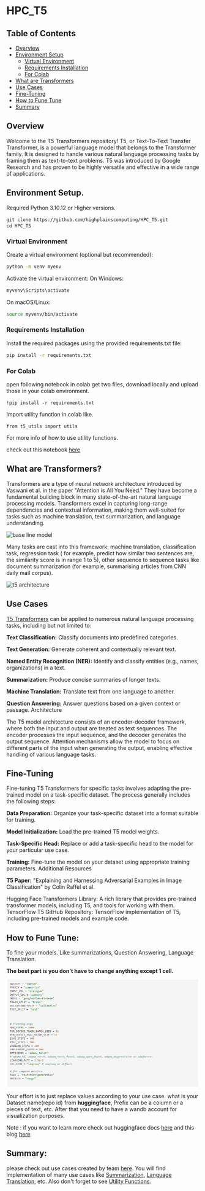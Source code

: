 # HPC_T5

## Table of Contents

- [Overview](#Overview)
- [Environment Setup](#Environment-Setup)
  - [Virtual Environment](#Virtual-Environment)
  - [Requirements Installation](#Requirements-Installation)
  - [For Colab](#For-Colab)
- [What are Transformers](#What-are-Transformers)
- [Use Cases](#Use-Cases)
- [Fine-Tuning](#Fine-Tuning)
- [How to Fune Tune](#How-to-Fune-Tune)
- [Summary](#Summary)


## Overview

Welcome to the T5 Transformers repository! T5, or Text-To-Text Transfer Transformer, is a powerful language model that belongs to the Transformer family. It is designed to handle various natural language processing tasks by framing them as text-to-text problems. T5 was introduced by Google Research and has proven to be highly versatile and effective in a wide range of applications.

## Environment Setup.
Required Python 3.10.12 or Higher versions.

```
git clone https://github.com/highplainscomputing/HPC_T5.git
cd HPC_T5
```
### Virtual Environment
Create a virtual environment (optional but recommended):
```bash
python -m venv myenv
```
Activate the virtual environment:
On Windows:
```bash
myvenv\Scripts\activate
```
On macOS/Linux:
```bash
source myvenv/bin/activate
```
### Requirements Installation
Install the required packages using the provided requirements.txt file:
```bash
pip install -r requirements.txt
```

### For Colab 
open following notebook in colab
get two files, download locally and upload those in your colab environment.
```
!pip install -r requirements.txt 
```
Import utility function in colab like.
```
from t5_utils import utils
```
For more info of how to use utility functions.

check out this notebook [here](https://github.com/highplainscomputing/HPC_T5/blob/main/T5/06-Text-to-sql/T5_text_to_sql.ipynb)

## What are Transformers?
Transformers are a type of neural network architecture introduced by Vaswani et al. in the paper "Attention is All You Need." They have become a fundamental building block in many state-of-the-art natural language processing models. Transformers excel in capturing long-range dependencies and contextual information, making them well-suited for tasks such as machine translation, text summarization, and language understanding.

![base line model](https://miro.medium.com/v2/resize:fit:828/format:webp/1*QOVXAn0bx8HKGrBIXAgydw.png)

Many tasks are cast into this framework: machine translation, classification task, regression task ( for example, predict how similar two sentences are, the similarity score is in range 1 to 5), other sequence to sequence tasks like document summarization (for example, summarising articles from CNN daily mail corpus).

![t5 architecture](https://miro.medium.com/v2/resize:fit:720/format:webp/1*iJcUH1F0TmCQE5p2wQt9og.png)

## Use Cases
[T5 Transformers](https://huggingface.co/docs/transformers/model_doc/t5) can be applied to numerous natural language processing tasks, including but not limited to:

**Text Classification:** Classify documents into predefined categories.


**Text Generation:** Generate coherent and contextually relevant text.

**Named Entity Recognition (NER):** Identify and classify entities (e.g., names, 
organizations) in a text.

**Summarization:** Produce concise summaries of longer texts.

**Machine Translation:** Translate text from one language to another.

**Question Answering:** Answer questions based on a given context or passage.
Architecture

The T5 model architecture consists of an encoder-decoder framework, where both the input and output are treated as text sequences. The encoder processes the input sequence, and the decoder generates the output sequence. Attention mechanisms allow the model to focus on different parts of the input when generating the output, enabling effective handling of various language tasks.

## Fine-Tuning

Fine-tuning T5 Transformers for specific tasks involves adapting the pre-trained model on a task-specific dataset. The process generally includes the following steps:

**Data Preparation:** Organize your task-specific dataset into a format suitable for training.

**Model Initialization:** Load the pre-trained T5 model weights.

**Task-Specific Head:** Replace or add a task-specific head to the model for your particular use case.

**Training:** Fine-tune the model on your dataset using appropriate training parameters.
Additional Resources

**T5 Paper:** "Explaining and Harnessing Adversarial Examples in Image Classification" by Colin Raffel et al.

Hugging Face Transformers Library: A rich library that provides pre-trained transformer models, including T5, and tools for working with them.
TensorFlow T5 GitHub Repository: TensorFlow implementation of T5, including pre-trained models and example code.

## How to Fune Tune:
To fine your models. Like summarizations, Question Answering, Language Translation.

**The best part is you don't have to change anything except 1 cell.**

![How to Fine Tune](How_to_Fine_Tune.png)

Your effort is to just replace values according to your use case. what is your Dataset name(repo id) from **huggingface**, Prefix can be a column or a pieces of text, etc.
After that you need to have a wandb account for visualization purposes.
 
Note : if you want to learn more check out huggingface docs [here](https://huggingface.co/docs/transformers/model_doc/t5) and this blog [here](https://medium.com/analytics-vidhya/t5-a-detailed-explanation-a0ac9bc53e51)

## Summary:
please check out use cases created by team [here](https://github.com/highplainscomputing/HPC_T5/tree/main/T5). You will find implementation of many use cases like [Summarization](https://github.com/highplainscomputing/HPC_T5/tree/main/T5/04-summary-generation),
[Language Translation](https://github.com/highplainscomputing/HPC_T5/tree/main/T5/02-language-translation), etc. 
Also don't forget to see [Utility Functions](https://github.com/highplainscomputing/HPC_T5/tree/main/utils).



